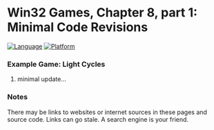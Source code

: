 # Win32 Games, Chapter 8, part 1: Minimal Code Revisions
[![Language](https://img.shields.io/badge/Language%20-C++-blue.svg)](https://github.com/GeorgePimpleton/Win32-games/)
[![Platform](https://img.shields.io/badge/Platform%20-Win32-blue.svg)](https://github.com/GeorgePimpleton/Win32-games/)

### Example Game: Light Cycles
1. minimal update...

### Notes
There may be links to websites or internet sources in these pages and source code. Links can go stale. A search engine is your friend.
